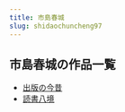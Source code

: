 ```yaml
---
title: 市島春城
slug: shidaochuncheng97
---
```


## 市島春城の作品一覧

- [出版の今昔](chubannojinxi-42c)
- [読書八境](dushubajing-4cb)
